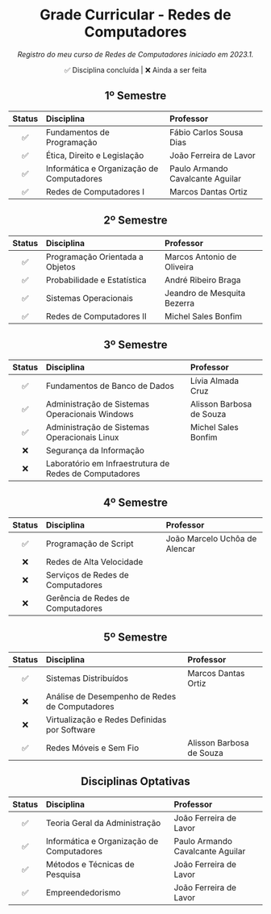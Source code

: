 <h1 align="center">Grade Curricular - Redes de Computadores</h1>

<p align="center"><em>Registro do meu curso de Redes de Computadores iniciado em 2023.1.</em></p>

<p align="center">✅ Disciplina concluída | ❌ Ainda a ser feita</p>

<h2 align="center">1º Semestre</h2>

<div align="center">

Status | Disciplina | Professor
:---:|:---|:---
✅ | Fundamentos de Programação | Fábio Carlos Sousa Dias
✅ | Ética, Direito e Legislação | João Ferreira de Lavor
✅ | Informática e Organização de Computadores | Paulo Armando Cavalcante Aguilar
✅ | Redes de Computadores I | Marcos Dantas Ortiz

</div>

<h2 align="center">2º Semestre</h2>

<div align="center">

Status | Disciplina | Professor
:---:|:---|:---
✅ | Programação Orientada a Objetos | Marcos Antonio de Oliveira
✅ | Probabilidade e Estatística | André Ribeiro Braga
✅ | Sistemas Operacionais | Jeandro de Mesquita Bezerra
✅ | Redes de Computadores II | Michel Sales Bonfim

</div>

<h2 align="center">3º Semestre</h2>

<div align="center">

Status | Disciplina | Professor
:---:|:---|:---
✅ | Fundamentos de Banco de Dados | Lívia Almada Cruz
✅ | Administração de Sistemas Operacionais Windows | Alisson Barbosa de Souza
✅ | Administração de Sistemas Operacionais Linux | Michel Sales Bonfim
❌ | Segurança da Informação |
❌ | Laboratório em Infraestrutura de Redes de Computadores | 

</div>

<h2 align="center">4º Semestre</h2>

<div align="center">

Status | Disciplina | Professor
:---:|:---|:---
✅ | Programação de Script | João Marcelo Uchôa de Alencar
❌ | Redes de Alta Velocidade |
❌ | Serviços de Redes de Computadores |
❌ | Gerência de Redes de Computadores |

</div>

<h2 align="center">5º Semestre</h2>

<div align="center">

Status | Disciplina | Professor
:---:|:---|:---
✅ | Sistemas Distribuídos | Marcos Dantas Ortiz
❌ | Análise de Desempenho de Redes de Computadores |
❌ | Virtualização e Redes Definidas por Software |
✅ | Redes Móveis e Sem Fio | Alisson Barbosa de Souza

</div>

<h2 align="center">Disciplinas Optativas</h2>
<div align="center">

Status | Disciplina | Professor
:---:|:---|:---
✅ | Teoria Geral da Administração | João Ferreira de Lavor
✅ | Informática e Organização de Computadores | Paulo Armando Cavalcante Aguilar
✅ | Métodos e Técnicas de Pesquisa | João Ferreira de Lavor
✅ | Empreendedorismo | João Ferreira de Lavor

</div>
